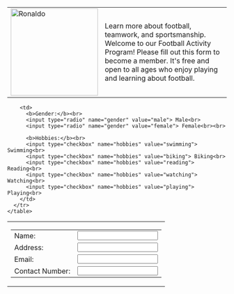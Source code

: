 <!DOCTYPE html>
<html lang="en">
<head>
  <meta charset="UTF-8">
  <title>Form101</title>
</head>
<body>

  <table>
    <tr>
      <td>
        <img src="ronaldo.jpg" alt="Ronaldo" width="200">
      </td>
      <td>
        <p>
          Learn more about football, teamwork, and sportsmanship. Welcome to our
          Football Activity Program! Please fill out this form to become a member.
          It's free and open to all ages who enjoy playing and learning about football.
        </p>
      </td>
    </tr>
  </table>

  <form>
    <table border="0">
      <tr>
        <td>
          <table>
            <tr>
              <td>Name:</td>
              <td><input type="text" name="name"></td>
            </tr>
            <tr>
              <td>Address:</td>
              <td><input type="text" name="address"></td>
            </tr>
            <tr>
              <td>Email:</td>
              <td><input type="text" name="email"></td>
            </tr>
            <tr>
              <td>Contact Number:</td>
              <td><input type="text" name="contact"></td>
            </tr>
          </table>
        </td>

      
        <td>
          <b>Gender:</b><br>
          <input type="radio" name="gender" value="male"> Male<br>
          <input type="radio" name="gender" value="female"> Female<br><br>

          <b>Hobbies:</b><br>
          <input type="checkbox" name="hobbies" value="swimming"> Swimming<br>
          <input type="checkbox" name="hobbies" value="biking"> Biking<br>
          <input type="checkbox" name="hobbies" value="reading"> Reading<br>
          <input type="checkbox" name="hobbies" value="watching"> Watching<br>
          <input type="checkbox" name="hobbies" value="playing"> Playing<br>
        </td>
      </tr>
    </table>
  </form>

</body>
